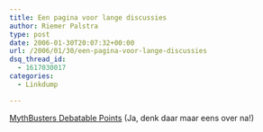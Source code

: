 ```yaml
---
title: Een pagina voor lange discussies
author: Riemer Palstra
type: post
date: 2006-01-30T20:07:32+00:00
url: /2006/01/30/een-pagina-voor-lange-discussies
dsq_thread_id:
  - 1617030017
categories:
  - Linkdump

---
```

[MythBusters Debatable Points][1] (Ja, denk daar maar eens over na!)

 [1]: http://en.wikipedia.org/wiki/MythBusters_episodes